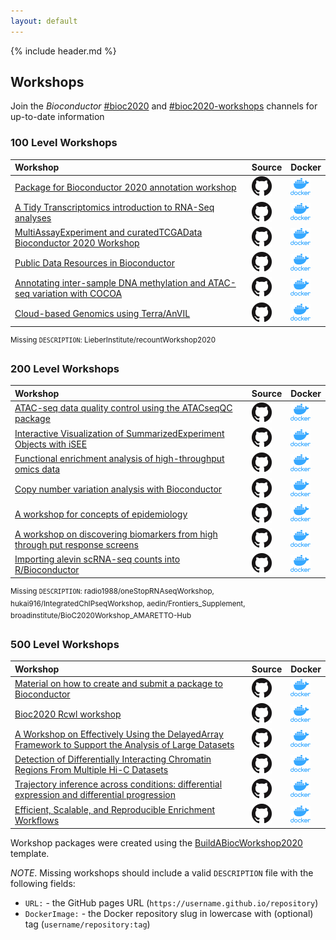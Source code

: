 ```yaml
---
layout: default
---
```


{% include header.md %}

## Workshops

Join the *Bioconductor*
[\#bioc2020](https://community-bioc.slack.com/archives/CLAEUFVAA) and
[\#bioc2020-workshops](https://community-bioc.slack.com/archives/C015QR5FCGN)
channels for up-to-date information

### 100 Level Workshops

| Workshop                                                                                                                 | Source                                                                                             | Docker                                                                                                                  |
| :----------------------------------------------------------------------------------------------------------------------- | :------------------------------------------------------------------------------------------------- | :---------------------------------------------------------------------------------------------------------------------- |
| [Package for Bioconductor 2020 annotation workshop](https://jmacdon.github.io/Bioc2020Anno/)                             | [![GH](images/GitHub-Mark-32px.png)](https://github.com/jmacdon/Bioc2020Anno)                      | [![Docker](images/docker_icon.png)](https://hub.docker.com/repository/docker/jmacdon/bioc2020anno)                      |
| [A Tidy Transcriptomics introduction to RNA-Seq analyses](https://stemangiola.github.io/bioc_2020_tidytranscriptomics/)  | [![GH](images/GitHub-Mark-32px.png)](https://github.com/stemangiola/bioc_2020_tidytranscriptomics) | [![Docker](images/docker_icon.png)](https://hub.docker.com/repository/docker/stemangiola/bioc_2020_tidytranscriptomics) |
| [MultiAssayExperiment and curatedTCGAData Bioconductor 2020 Workshop](https://waldronlab.github.io/MultiAssayWorkshop/)  | [![GH](images/GitHub-Mark-32px.png)](https://github.com/waldronlab/MultiAssayWorkshop)             | [![Docker](images/docker_icon.png)](https://hub.docker.com/repository/docker/mr148/multiassayworkshop)                  |
| [Public Data Resources in Bioconductor](NA)                                                                              | [![GH](images/GitHub-Mark-32px.png)](https://github.com/waldronlab/PublicDataResources)            | [![Docker](images/docker_icon.png)](https://hub.docker.com/repository/docker/NA)                                        |
| [Annotating inter-sample DNA methylation and ATAC-seq variation with COCOA](http://databio.org/cocoa_workshop_bioc2020/) | [![GH](images/GitHub-Mark-32px.png)](https://github.com/databio/cocoa_workshop_bioc2020)           | [![Docker](images/docker_icon.png)](https://hub.docker.com/repository/docker/databio/cocoa_workshop_bioc2020)           |
| [Cloud-based Genomics using Terra/AnVIL](https://waldronlab.github.io/AnVILWorkshop/)                                    | [![GH](images/GitHub-Mark-32px.png)](https://github.com/waldronlab/AnVILWorkshop)                  | [![Docker](images/docker_icon.png)](https://hub.docker.com/repository/docker/shbrief/anvilworkshop)                     |

<sup>Missing `DESCRIPTION`: LieberInstitute/recountWorkshop2020</sup>

### 200 Level Workshops

| Workshop                                                                                                                 | Source                                                                                | Docker                                                                                                        |
| :----------------------------------------------------------------------------------------------------------------------- | :------------------------------------------------------------------------------------ | :------------------------------------------------------------------------------------------------------------ |
| [ATAC-seq data quality control using the ATACseqQC package](NA)                                                          | [![GH](images/GitHub-Mark-32px.png)](https://github.com/haibol2016/ATACseqQCWorkshop) | [![Docker](images/docker_icon.png)](https://hub.docker.com/repository/docker/NA)                              |
| [Interactive Visualization of SummarizedExperiment Objects with iSEE](https://iSEE.github.io/iSEEWorkshop2020)           | [![GH](images/GitHub-Mark-32px.png)](https://github.com/iSEE/iSEEWorkshop2020)        | [![Docker](images/docker_icon.png)](https://hub.docker.com/repository/docker/iseedevelopers/iseeworkshop2020) |
| [Functional enrichment analysis of high-throughput omics data](https://waldronlab.github.io/enrichOmics/)                | [![GH](images/GitHub-Mark-32px.png)](https://github.com/waldronlab/enrichOmics)       | [![Docker](images/docker_icon.png)](https://hub.docker.com/repository/docker/ludwigg/enrichomics)             |
| [Copy number variation analysis with Bioconductor](https://waldronlab.github.io/CNVWorkshop)                             | [![GH](images/GitHub-Mark-32px.png)](https://github.com/waldronlab/CNVWorkshop)       | [![Docker](images/docker_icon.png)](https://hub.docker.com/repository/docker/ludwigg/cnvworkshop)             |
| [A workshop for concepts of epidemiology](NA)                                                                            | [![GH](images/GitHub-Mark-32px.png)](https://github.com/cmirzayi/epiforbioworkshop)   | [![Docker](images/docker_icon.png)](https://hub.docker.com/repository/docker/NA)                              |
| [A workshop on discovering biomarkers from high through put response screens](https://bhklab.github.io/bioc2020workshop) | [![GH](images/GitHub-Mark-32px.png)](https://github.com/bhklab/bioc2020workshop)      | [![Docker](images/docker_icon.png)](https://hub.docker.com/repository/docker/bhklab/gxbioc2020workshop)       |
| [Importing alevin scRNA-seq counts into R/Bioconductor](https://mikelove.github.io/alevin2bioc/)                         | [![GH](images/GitHub-Mark-32px.png)](https://github.com/mikelove/alevin2bioc)         | [![Docker](images/docker_icon.png)](https://hub.docker.com/repository/docker/mikelove/alevin2bioc)            |

<sup>Missing `DESCRIPTION`: radio1988/oneStopRNAseqWorkshop,
hukai916/IntegratedChIPseqWorkshop, aedin/Frontiers\_Supplement,
broadinstitute/BioC2020Workshop\_AMARETTO-Hub</sup>

### 500 Level Workshops

| Workshop                                                                                                                                         | Source                                                                                             | Docker                                                                                                                  |
| :----------------------------------------------------------------------------------------------------------------------------------------------- | :------------------------------------------------------------------------------------------------- | :---------------------------------------------------------------------------------------------------------------------- |
| [Material on how to create and submit a package to Bioconductor](https://Kayla-Morrell.github.io/CreateAPackage/)                                | [![GH](images/GitHub-Mark-32px.png)](https://github.com/Kayla-Morrell/CreateAPackage)              | [![Docker](images/docker_icon.png)](https://hub.docker.com/repository/docker/kaylainterdonato01/createapackage)         |
| [Bioc2020 Rcwl workshop](NA)                                                                                                                     | [![GH](images/GitHub-Mark-32px.png)](https://github.com/Liubuntu/Bioc2020RCWL)                     | [![Docker](images/docker_icon.png)](https://hub.docker.com/repository/docker/NA)                                        |
| [A Workshop on Effectively Using the DelayedArray Framework to Support the Analysis of Large Datasets](NA)                                       | [![GH](images/GitHub-Mark-32px.png)](https://github.com/PeteHaitch/BioC2020_DelayedArray_workshop) | [![Docker](images/docker_icon.png)](https://hub.docker.com/repository/docker/petehaitch/bioc2020_delayedarray_workshop) |
| [Detection of Differentially Interacting Chromatin Regions From Multiple Hi-C Datasets](https://mdozmorov.github.io/HiCcompareWorkshop/)         | [![GH](images/GitHub-Mark-32px.png)](https://github.com/mdozmorov/HiCcompareWorkshop)              | [![Docker](images/docker_icon.png)](https://hub.docker.com/repository/docker/mdozmorov/hiccompareworkshop)              |
| [Trajectory inference across conditions: differential expression and differential progression](https://kstreet13.github.io/bioc2020trajectories) | [![GH](images/GitHub-Mark-32px.png)](https://github.com/kstreet13/bioc2020trajectories)            | [![Docker](images/docker_icon.png)](https://hub.docker.com/repository/docker/kstreet13/bioc2020trajectories)            |
| [Efficient, Scalable, and Reproducible Enrichment Workflows](https://montilab.github.io/hypeR-workshop/)                                         | [![GH](images/GitHub-Mark-32px.png)](https://github.com/montilab/hypeR-workshop)                   | [![Docker](images/docker_icon.png)](https://hub.docker.com/repository/docker/montilab/hypeR-workshop)                   |

<sup></sup>

Workshop packages were created using the
[BuildABiocWorkshop2020](https://github.com/seandavi/BuildABiocWorkshop2020)
template.

*NOTE*. Missing workshops should include a valid `DESCRIPTION` file with
the following fields:

  - `URL:` - the GitHub pages URL
    (`https://username.github.io/repository`)
  - `DockerImage:` - the Docker repository slug in lowercase with
    (optional) tag (`username/repository:tag`)
